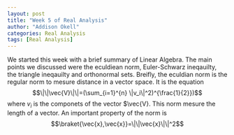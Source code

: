 ```yaml
---
layout: post
title: "Week 5 of Real Analysis"
author: "Addison Okell"
categories: Real Analysis
tags: [Real Analysis]
---
```


We started this week with a brief summary of Linear Algebra. The main points we discussed were the eculdiean norm, Euler-Schwarz ineqauilty, the triangle ineqauilty and orthonormal sets. Breifly, the eculdian norm is the regular norm to mesure distance in a vector space. It is the equation $$\|\|\vec{V}\|\|=(\sum_{i=1}^{n} \|v_i\|^2)^{\frac{1}{2}})$$ where $v_i$ is the componets of the vector $\vec{V}. This norm mesure the length of a vector. An important property of the norm is $$\braket{\vec{x},\vec{x}}=\|\|\vec{x}\|\|^2$$
